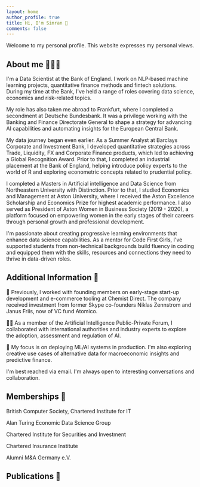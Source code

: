 ```yaml
---
layout: home
author_profile: true
title: Hi, I'm Simran 👋
comments: false
---
```


Welcome to my personal profile. This website expresses my personal views.

## About me 👩🏽‍💻

I'm a Data Scientist at the Bank of England. I work on NLP-based machine learning projects, quantitative finance methods and fintech solutions. During my time at the Bank, I've held a range of roles covering data science, economics and risk-related topics. 

My role has also taken me abroad to Frankfurt, where I completed a secondment at Deutsche Bundesbank. It was a privilege working with the Banking and Finance Directorate General to shape a strategy for advancing AI capabilities and automating insights for the European Central Bank.

My data journey began even earlier. As a Summer Analyst at Barclays Corporate and Investment Bank, I developed quantitative strategies across Trade, Liquidity, FX and Corporate Finance products, which led to achieving a Global Recognition Award. Prior to that, I completed an industrial placement at the Bank of England, helping introduce policy experts to the world of R and exploring econometric concepts related to prudential policy. 

I completed a Masters in Artificial intelligence and Data Science from Northeastern University with Distinction. Prior to that, I studied Economics and Management at Aston University, where I received the Aston Excellence Scholarship and Economics Prize for highest academic performance. I also served as President of Aston Women in Business Society (2019 - 2020), a platform focused on empowering women in the early stages of their careers through personal growth and professional development. 

I'm passionate about creating progressive learning environments that enhance data science capabilities. As a mentor for Code First Girls, I've supported students from non-technical backgrounds build fluency in coding and equipped them with the skills, resources and connections they need to thrive in data-driven roles.

## Additional Information 💬
🚀 Previously, I worked with founding members on early-stage start-up development and e-commerce tooling at Chemist Direct. The company received investment from former Skype co-founders Niklas Zennstrom and Janus Friis, now of VC fund Atomico.

👩‍⚖️ As a member of the Artificial Intelligence Public-Private Forum, I collaborated with international authorities and industry experts to explore the adoption, assessment and regulation of AI. 

🤖 My focus is on deploying ML/AI systems in production. I'm also exploring creative use cases of alternative data for macroeconomic insights and predictive finance. 

I'm best reached via email. I'm always open to interesting conversations and collaboration. 

## Memberships 👥   
British Computer Society, Chartered Institute for IT

Alan Turing Economic Data Science Group

Chartered Institute for Securities and Investment

Chartered Insurance Institute 

Alumni M&A Germany e.V.

## Publications 📝